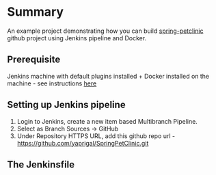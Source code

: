 # Summary
An example project demonstrating how you can build <a href="https://github.com/spring-projects/spring-petclinic">spring-petclinic</a> github project using Jenkins pipeline and Docker.

## Prerequisite 
Jenkins machine with default plugins installed + Docker installed on the machine - see instructions <a href="https://jenkins.io/doc/book/installing/">here</a>

## Setting up Jenkins pipeline
1. Login to Jenkins, create a new item based Multibranch Pipeline.
2. Select as Branch Sources -> GitHub
3. Under Repository HTTPS URL, add this github repo url - https://github.com/yaprigal/SpringPetClinic.git

## The Jenkinsfile
